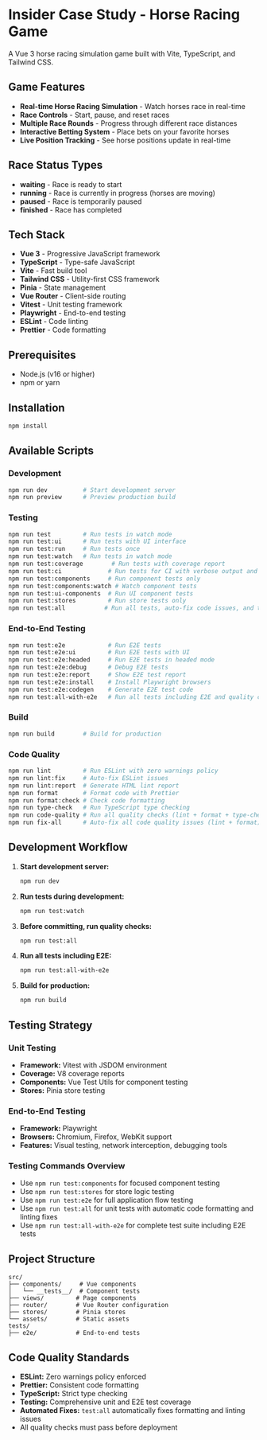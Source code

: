 # Insider Case Study - Horse Racing Game

A Vue 3 horse racing simulation game built with Vite, TypeScript, and Tailwind CSS.

## Game Features

- **Real-time Horse Racing Simulation** - Watch horses race in real-time
- **Race Controls** - Start, pause, and reset races
- **Multiple Race Rounds** - Progress through different race distances
- **Interactive Betting System** - Place bets on your favorite horses
- **Live Position Tracking** - See horse positions update in real-time

## Race Status Types

- **waiting** - Race is ready to start
- **running** - Race is currently in progress (horses are moving)
- **paused** - Race is temporarily paused
- **finished** - Race has completed

## Tech Stack

- **Vue 3** - Progressive JavaScript framework
- **TypeScript** - Type-safe JavaScript
- **Vite** - Fast build tool
- **Tailwind CSS** - Utility-first CSS framework
- **Pinia** - State management
- **Vue Router** - Client-side routing
- **Vitest** - Unit testing framework
- **Playwright** - End-to-end testing
- **ESLint** - Code linting
- **Prettier** - Code formatting

## Prerequisites

- Node.js (v16 or higher)
- npm or yarn

## Installation

```bash
npm install
```

## Available Scripts

### Development

```bash
npm run dev          # Start development server
npm run preview      # Preview production build
```

### Testing

```bash
npm run test         # Run tests in watch mode
npm run test:ui      # Run tests with UI interface
npm run test:run     # Run tests once
npm run test:watch   # Run tests in watch mode
npm run test:coverage        # Run tests with coverage report
npm run test:ci             # Run tests for CI with verbose output and coverage
npm run test:components     # Run component tests only
npm run test:components:watch # Watch component tests
npm run test:ui-components  # Run UI component tests
npm run test:stores         # Run store tests only
npm run test:all           # Run all tests, auto-fix code issues, and type-check
```

### End-to-End Testing

```bash
npm run test:e2e            # Run E2E tests
npm run test:e2e:ui         # Run E2E tests with UI
npm run test:e2e:headed     # Run E2E tests in headed mode
npm run test:e2e:debug      # Debug E2E tests
npm run test:e2e:report     # Show E2E test report
npm run test:e2e:install    # Install Playwright browsers
npm run test:e2e:codegen    # Generate E2E test code
npm run test:all-with-e2e   # Run all tests including E2E and quality checks
```

### Build

```bash
npm run build        # Build for production
```

### Code Quality

```bash
npm run lint         # Run ESLint with zero warnings policy
npm run lint:fix     # Auto-fix ESLint issues
npm run lint:report  # Generate HTML lint report
npm run format       # Format code with Prettier
npm run format:check # Check code formatting
npm run type-check   # Run TypeScript type checking
npm run code-quality # Run all quality checks (lint + format + type-check)
npm run fix-all      # Auto-fix all code quality issues (lint + format)
```

## Development Workflow

1. **Start development server:**

   ```bash
   npm run dev
   ```

2. **Run tests during development:**

   ```bash
   npm run test:watch
   ```

3. **Before committing, run quality checks:**

   ```bash
   npm run test:all
   ```

4. **Run all tests including E2E:**

   ```bash
   npm run test:all-with-e2e
   ```

5. **Build for production:**
   ```bash
   npm run build
   ```

## Testing Strategy

### Unit Testing

- **Framework:** Vitest with JSDOM environment
- **Coverage:** V8 coverage reports
- **Components:** Vue Test Utils for component testing
- **Stores:** Pinia store testing

### End-to-End Testing

- **Framework:** Playwright
- **Browsers:** Chromium, Firefox, WebKit support
- **Features:** Visual testing, network interception, debugging tools

### Testing Commands Overview

- Use `npm run test:components` for focused component testing
- Use `npm run test:stores` for store logic testing
- Use `npm run test:e2e` for full application flow testing
- Use `npm run test:all` for unit tests with automatic code formatting and linting fixes
- Use `npm run test:all-with-e2e` for complete test suite including E2E tests

## Project Structure

```
src/
├── components/     # Vue components
│   └── __tests__/  # Component tests
├── views/         # Page components
├── router/        # Vue Router configuration
├── stores/        # Pinia stores
└── assets/        # Static assets
tests/
├── e2e/           # End-to-end tests
```

## Code Quality Standards

- **ESLint:** Zero warnings policy enforced
- **Prettier:** Consistent code formatting
- **TypeScript:** Strict type checking
- **Testing:** Comprehensive unit and E2E test coverage
- **Automated Fixes:** `test:all` automatically fixes formatting and linting issues
- All quality checks must pass before deployment
